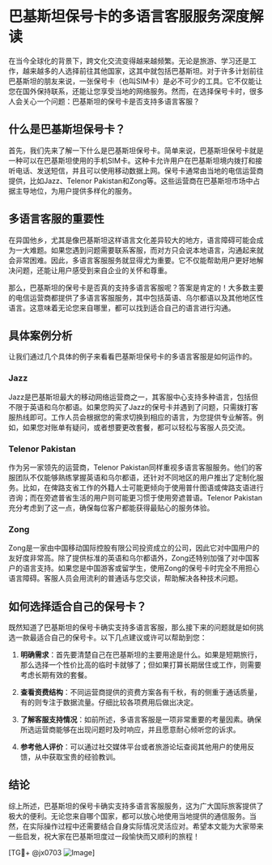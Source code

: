 # 巴基斯坦保号卡的多语言客服服务深度解读

在当今全球化的背景下，跨文化交流变得越来越频繁。无论是旅游、学习还是工作，越来越多的人选择前往其他国家，这其中就包括巴基斯坦。对于许多计划前往巴基斯坦的朋友来说，一张保号卡（也叫SIM卡）是必不可少的工具。它不仅能让您在国外保持联系，还能让您享受当地的网络服务。然而，在选择保号卡时，很多人会关心一个问题：巴基斯坦的保号卡是否支持多语言客服？

## 什么是巴基斯坦保号卡？

首先，我们先来了解一下什么是巴基斯坦保号卡。简单来说，巴基斯坦保号卡就是一种可以在巴基斯坦使用的手机SIM卡。这种卡允许用户在巴基斯坦境内拨打和接听电话、发送短信，并且可以使用移动数据上网。保号卡通常由当地的电信运营商提供，比如Jazz、Telenor Pakistan和Zong等。这些运营商在巴基斯坦市场中占据主导地位，为用户提供多样化的服务。

## 多语言客服的重要性

在异国他乡，尤其是像巴基斯坦这样语言文化差异较大的地方，语言障碍可能会成为一大难题。如果您遇到问题需要联系客服，而对方只会说本地语言，沟通起来就会非常困难。因此，多语言客服服务就显得尤为重要。它不仅能帮助用户更好地解决问题，还能让用户感受到来自企业的关怀和尊重。

那么，巴基斯坦的保号卡是否真的支持多语言客服呢？答案是肯定的！大多数主要的电信运营商都提供了多语言客服服务，其中包括英语、乌尔都语以及其他地区性语言。这意味着无论您来自哪里，都可以找到适合自己的语言进行沟通。

## 具体案例分析

让我们通过几个具体的例子来看看巴基斯坦保号卡的多语言客服是如何运作的。

### Jazz

Jazz是巴基斯坦最大的移动网络运营商之一，其客服中心支持多种语言，包括但不限于英语和乌尔都语。如果您购买了Jazz的保号卡并遇到了问题，只需拨打客服热线即可。工作人员会根据您的需求切换到相应的语言，为您提供专业解答。例如，如果您对账单有疑问，或者想要更改套餐，都可以轻松与客服人员交流。

### Telenor Pakistan

作为另一家领先的运营商，Telenor Pakistan同样重视多语言客服服务。他们的客服团队不仅能够熟练掌握英语和乌尔都语，还针对不同地区的用户推出了定制化服务。比如，在俾路支省工作的外籍人士可能更倾向于使用普什图语或俾路支语进行咨询；而在旁遮普省生活的用户则可能更习惯于使用旁遮普语。Telenor Pakistan充分考虑到了这一点，确保每位客户都能获得最贴心的服务体验。

### Zong

Zong是一家由中国移动国际控股有限公司投资成立的公司，因此它对中国用户的友好度非常高。除了提供标准的英语和乌尔都语外，Zong还特别加强了对中国客户的语言支持。如果您是中国游客或留学生，使用Zong的保号卡时完全不用担心语言障碍。客服人员会用流利的普通话与您交谈，帮助解决各种技术问题。

## 如何选择适合自己的保号卡？

既然知道了巴基斯坦的保号卡确实支持多语言客服，那么接下来的问题就是如何挑选一款最适合自己的保号卡。以下几点建议或许可以帮助到您：

1. **明确需求**：首先要清楚自己在巴基斯坦的主要用途是什么。如果是短期旅行，那么选择一个性价比高的临时卡就够了；但如果打算长期居住或工作，则需要考虑长期有效的套餐。
   
2. **查看资费结构**：不同运营商提供的资费方案各有千秋，有的侧重于通话质量，有的则专注于数据流量。仔细比较各项费用后做出决定。

3. **了解客服支持情况**：如前所述，多语言客服是一项非常重要的考量因素。确保所选运营商能够在出现问题时及时响应，并且愿意耐心倾听您的诉求。

4. **参考他人评价**：可以通过社交媒体平台或者旅游论坛查阅其他用户的使用反馈，从中获取宝贵的经验教训。

## 结论

综上所述，巴基斯坦的保号卡确实支持多语言客服服务，这为广大国际旅客提供了极大的便利。无论您来自哪个国家，都可以放心地使用当地提供的通信服务。当然，在实际操作过程中还需要结合自身实际情况灵活应对。希望本文能为大家带来一些启发，祝大家在巴基斯坦度过一段愉快而又顺利的旅程！

[TG💪+ @jx0703 ![Image](https://github.com/user-attachments/assets/dbca1d08-cadb-493c-b0ec-ad6f7a83f270)]
